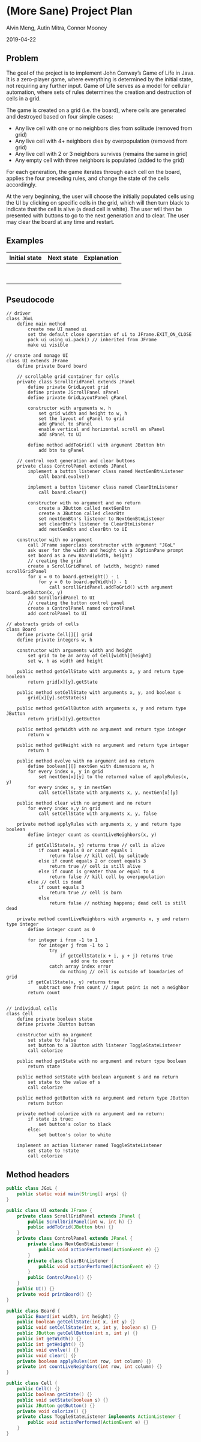 # (More Sane) Project Plan

Alvin Meng, Autin Mitra, Connor Mooney

2019-04-22

## Problem

The goal of the project is to implement John Conway’s Game of Life in Java. It is a zero-player game, where everything is determined by the initial state, not requiring any further input. Game of Life serves as a model for cellular automation, where sets of rules determines the creation and destruction of cells in a grid.

The game is created on a grid (i.e. the board), where cells are generated and destroyed based on four simple cases:

* Any live cell with one or no neighbors dies from solitude (removed from grid)
* Any live cell with 4+ neighbors dies by overpopulation (removed from grid)
* Any live cell with 2 or 3 neighbors survives (remains the same in grid)
* Any empty cell with three neighbors is populated (added to the grid)

For each generation, the game iterates through each cell on the board, applies the four preceding rules, and change the state of the cells accordingly.

At the very beginning, the user will choose the initially populated cells using the UI by clicking on specific cells in the grid, which will then turn black to indicate that the cell is alive (a dead cell is white). The user will then be presented with buttons to go to the next generation and to clear. The user may clear the board at any time and restart.

## Examples

| Initial state | Next state | Explanation |
| ------------- | ---------- | ----------- |
|               |            |             |
|               |            |             |
|               |            |             |
|               |            |             |
|               |            |             |
|               |            |             |
|               |            |             |
|               |            |             |
|               |            |             |

## Pseudocode

```
// driver
class JGoL
    define main method
        create new UI named ui
        set the default close operation of ui to JFrame.EXIT_ON_CLOSE
        pack ui using ui.pack() // inherited from JFrame
        make ui visible

// create and manage UI
class UI extends JFrame
    define private Board board

    // scrollable grid container for cells
    private class ScrollGridPanel extends JPanel
        define private GridLayout grid
        define private JScrollPanel sPanel
        define private GridLayoutPanel gPanel

        constructor with arguments w, h
            set grid width and height to w, h
            set the layout of gPanel to grid
            add gPanel to sPanel
            enable vertical and horizontal scroll on sPanel
            add sPanel to UI

        define method addToGrid() with argument JButton btn
            add btn to gPanel

    // control next generation and clear buttons
    private class ControlPanel extends JPanel
        implement a button listener class named NextGenBtnListener
            call board.evolve()

        implement a button listener class named ClearBtnListener
            call board.clear()

        constructor with no argument and no return
            create a JButton called nextGenBtn
            create a JButton called clearBtn
            set nextGenBtn's listener to NextGenBtnListener
            set clearBtn's listener to ClearBtnListener
            add nextGenBtn and clearBtn to UI

    constructor with no argument
        call JFrame superclass constructor with argument "JGoL"
        ask user for the width and height via a JOptionPane prompt
        set board as a new Board(width, height)
        // creating the grid
        create a ScrollGridPanel of (width, height) named scrollGridPanel
        for x = 0 to board.getHeight() - 1
            for y = 0 to board.getWidth() - 1
                call scrollGridPanel.addToGrid() with argument board.getButton(x, y)
        add ScrollGridPanel to UI
        // creating the button control panel
        create a ControlPanel named controlPanel
        add controlPanel to UI

// abstracts grids of cells
class Board
    define private Cell[][] grid
    define private integers w, h

    constructor with arguments width and height
        set grid to be an array of Cell[width][height]
        set w, h as width and height

    public method getCellState with arguments x, y and return type boolean
        return grid[x][y].getState

    public method setCellState with arguments x, y, and boolean s
        grid[x][y].setState(s)

    public method getCellButton with arguments x, y and return type JButton
        return grid[x][y].getButton

    public method getWidth with no argument and return type integer
        return w

    public method getHeight with no argument and return type integer
        return h

    public method evolve with no argument and no return
        define boolean[][] nextGen with dimensions w, h
        for every index x, y in grid
            set nextGen[x][y] to the returned value of applyRules(x, y)
        for every index x, y in nextGen
            call setCellState with arguments x, y, nextGen[x][y]

    public method clear with no argument and no return
        for every index x,y in grid
            call setCellState with arguments x, y, false

    private method applyRules with arguments x, y and return type boolean
        define integer count as countLiveNeighbors(x, y)

        if getCellState(x, y) returns true // cell is alive
            if count equals 0 or count equals 1
                return false // kill cell by solitude
            else if count equals 2 or count equals 3
                return true // cell is still alive
            else if count is greater than or equal to 4
                return false // kill cell by overpopulation
        else // cell is dead
            if count equals 3
                return true // cell is born
            else
                return false // nothing happens; dead cell is still dead

    private method countLiveNeighbors with arguments x, y and return type integer
        define integer count as 0

        for integer i from -1 to 1
            for integer j from -1 to 1
                try
                    if getCellState(x + i, y + j) returns true
                        add one to count
                catch array index error
                    do nothing // cell is outside of boundaries of grid
        if getCellState(x, y) returns true
            subtract one from count // input point is not a neighbor
        return count


// individual cells
class Cell
    define private boolean state
    define private JButton button

    constructor with no argument
        set state to false
        set button to a JButton with listener ToggleStateListener
        call colorize

    public method getState with no argument and return type boolean
        return state

    public method setState with boolean argument s and no return
        set state to the value of s
        call colorize

    public method getButton with no argument and return type JButton
        return button

    private method colorize with no argument and no return:
        if state is true:
            set button's color to black
        else:
            set button's color to white

    implement an action listener named ToggleStateListener
        set state to !state
        call colorize
```

## Method headers

```java
public class JGoL {
    public static void main(String[] args) {}
}

public class UI extends JFrame {
    private class ScrollGridPanel extends JPanel {
        public ScrollGridPanel(int w, int h) {}
        public addToGrid(JButton btn) {}
    }
    private class ControlPanel extends JPanel {
        private class NextGenBtnListener {
            public void actionPerformed(ActionEvent e) {}
        }
        private class ClearBtnListener {
            public void actionPerformed(ActionEvent e) {}
        }
        public ControlPanel() {}
    }
    public UI() {}
    private void printBoard() {}
}

public class Board {
    public Board(int width, int height) {}
    public boolean getCellState(int x, int y) {}
    public void setCellState(int x, int y, boolean s) {}
    public JButton getCellButton(int x, int y) {}
    public int getWidth() {}
    public int getHeight() {}
    public void evolve() {}
    public void clear() {}
    private boolean applyRules(int row, int column) {}
    private int countLiveNeighbors(int row, int column) {}
}

public class Cell {
    public Cell() {}
    public boolean getState() {}
    public void setState(boolean s) {}
    public JButton getButton() {}
    private void colorize() {}
    private class ToggleStateListener implements ActionListener {
        public void actionPerformed(ActionEvent e) {}
    }
}
```